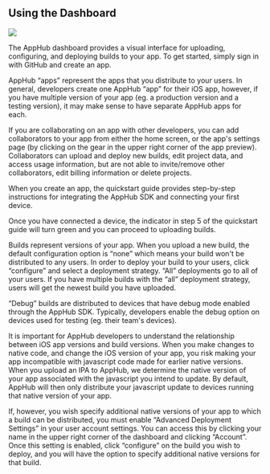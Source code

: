 <h2>Using the Dashboard</h2>

<img src='images/ipa_dashboard.png'>

The AppHub dashboard provides a visual interface for uploading, configuring, and deploying builds to your app. To get started, simply sign in with GitHub and create an app.

AppHub “apps” represent the apps that you distribute to your users. In general, developers create one AppHub “app” for their iOS app, however, if you have multiple version of your app (eg. a production version and a testing version), it may make sense to have separate AppHub apps for each.

If you are collaborating on an app with other developers, you can add collaborators to your app from either the home screen, or the app's settings page (by clicking on the gear in the upper right corner of the app preview). Collaborators can upload and deploy new builds, edit project data, and access usage information, but are not able to invite/remove other collaborators, edit billing information or delete projects. 

When you create an app, the quickstart guide provides step-by-step instructions for integrating the AppHub SDK and connecting your first device. 

Once you have connected a device, the indicator in step 5 of the quickstart guide will turn green and you can proceed to uploading builds.

Builds represent versions of your app. When you upload a new build, the default configuration option is “none” which means your build won't be distributed to any users. In order to deploy your build to your users, click “configure” and select a deployment strategy. “All” deployments go to all of your users. If you have multiple builds with the “all” deployment strategy, users will get the newest build you have uploaded. 

“Debug” builds are distributed to devices that have debug mode enabled through the AppHub SDK. Typically, developers enable the debug option on devices used for testing (eg. their team's devices). 

It is important for AppHub developers to understand the relationship between iOS app versions and build versions. When you make changes to native code, and change the iOS version of your app, you risk making your app incompatible with javascript code made for earlier native versions. When you upload an IPA to AppHub, we determine the native version of your app associated with the javascript you intend to update. By default, AppHub will then only distribute your javascript update to devices running that native version of your app. 

If, however, you wish specify additional native versions of your app to which a build can be distributed, you must enable “Advanced Deployment Settings” in your user account settings. You can access this by clicking your name in the upper right corner of the dashboard and clicking “Account”. Once this setting is enabled, click “configure” on the build you wish to deploy, and you will have the option to specify additional native versions for that build. 
